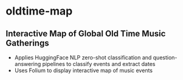 # oldtime-map

## Interactive Map of Global Old Time Music Gatherings
- Applies HuggingFace NLP zero-shot classification and question-answering pipelines to classify events and extract dates
- Uses Folium to display interactive map of music events